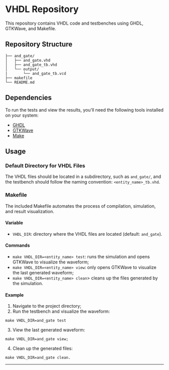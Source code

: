 # VHDL Repository

This repository contains VHDL code and testbenches using GHDL, GTKWave, and Makefile.

## Repository Structure

```
├── and_gate/
│   ├── and_gate.vhd
│   ├── and_gate_tb.vhd
│   └── output/
|       └── and_gate_tb.vcd   
├── makefile
└── README.md
```

## Dependencies

To run the tests and view the results, you'll need the following tools installed on your system:
- [GHDL](https://github.com/ghdl/ghdl)
- [GTKWave](https://gtkwave.sourceforge.net/)
- [Make](https://www.gnu.org/software/make/)

## Usage

### Default Directory for VHDL Files

The VHDL files should be located in a subdirectory, such as `and_gate/`, and the testbench should follow the naming convention: `<entity_name>_tb.vhd`.

### Makefile

The included Makefile automates the process of compilation, simulation, and result visualization.

#### Variable

- `VHDL_DIR`: directory where the VHDL files are located (default: `and_gate`).

#### Commands

- `make VHDL_DIR=<entity_name> test`: runs the simulation and opens GTKWave to visualize the waveform;
- `make VHDL_DIR=<entity_name> view`: only opens GTKWave to visualize the last generated waveform;
- `make VHDL_DIR=<entity_name> clean`> cleans up the files generated by the simulation.

#### Example

1. Navigate to the project directory;
2. Run the testbench and visualize the waveform:
```
make VHDL_DIR=and_gate test
````
3. View the last generated waveform: 
```
make VHDL_DIR=and_gate view;
```
4. Clean up the generated files: 
```
make VHDL_DIR=and_gate clean.
```

---


